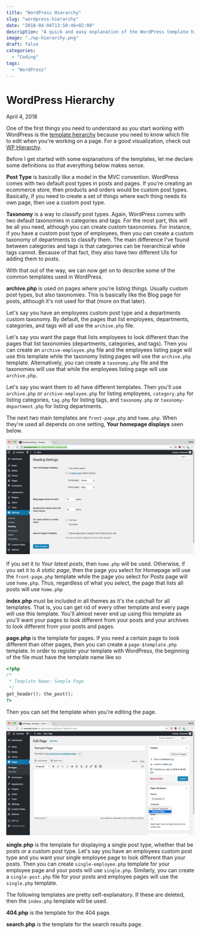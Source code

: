 ```yaml
---
title: "WordPress Hierarchy"
slug: "wordpress-hierarchy"
date: "2018-04-04T13:50:46+02:00"
description: "A quick and easy explanation of the WordPress template hierarchy."
image: "./wp-hierarchy.png"
draft: false
categories:
  - "Coding"
tags:
  - "WordPress"
---
```


# WordPress Hierarchy

April 4, 2018

One of the first things you need to understand as you start working with WordPress is the [template heirarchy](https://developer.wordpress.org/themes/basics/template-hierarchy/) because you need to know which file to edit when you're working on a page. For a good visualization, check out [WP Hierarchy](https://wphierarchy.com/).

Before I get started with some explanations of the templates, let me declare some definitions so that everything below makes sense.

**Post Type** is basically like a model in the MVC convention. WordPress comes with two default post types in posts and pages. If you're creating an ecommerce store, then products and orders would be custom post types. Basically, if you need to create a set of things where each thing needs its own page, then use a custom post type.

**Taxonomy** is a way to classify post types. Again, WordPress comes with two default taxonomies in categories and tags. For the most part, this will be all you need, although you can create custom taxonomies. For instance, if you have a custom post type of employees, then you can create a custom taxonomy of departments to classify them. The main difference I've found between categories and tags is that categories can be hierarchical while tags cannot. Because of that fact, they also have two different UIs for adding them to posts.

With that out of the way, we can now get on to describe some of the common templates used in WordPress.

**archive.php** is used on pages where you're listing things. Usually custom post types, but also taxonomies. This is basically like the Blog page for posts, although it's not used for that (more on that later).

Let's say you have an employees custom post type and a departments custom taxonomy. By default, the pages that list employees, departments, categories, and tags will all use the `archive.php` file.

Let's say you want the page that lists employees to look different than the pages that list taxonomies (departments, categories, and tags). Then you can create an `archive-employee.php` file and the employees listing page will use this template while the taxonomy listing pages will use the `archive.php` template. Alternatively, you can create a `taxonomy.php` file and the taxonomies will use that while the employees listing page will use `archive.php`.

Let's say you want them to all have different templates. Then you'll use `archive.php` or `archive-employee.php` for listing employees, `category.php` for listing categories, `tag.php` for listing tags, and `taxonomy.php` or `taxonomy-department.php` for listing departments.

The next two main templates are `front-page.php` and `home.php`. When they're used all depends on one setting, **Your homepage displays** seen below.

![WordPress Reading Settings](./wp-reading_settings.png)

If you set it to _Your latest posts_, then `home.php` will be used. Otherwise, if you set it to _A static page_, then the page you select for Homepage will use the `front-page.php` template while the page you select for Posts page will use `home.php`. Thus, regardless of what you select, the page that lists all posts will use `home.php`

**index.php** must be included in all themes as it's the catchall for all templates. That is, you can get rid of every other template and every page will use this template. You'll almost never end up using this template as you'll want your pages to look different from your posts and your archives to look different from your posts and pages.

**page.php** is the template for pages. If you need a certain page to look different than other pages, then you can create a `page-$template.php` template. In order to register your template with WordPress, the beginning of the file must have the template name like so

```php
<?php
/*
 * Template Name: Sample Page
 */
get_header(); the_post();
?>
```

Then you can set the template when you're editing the page.

![Select Page Template](./wp-select_template.png)

**single.php** is the template for displaying a single post type, whether that be posts or a custom post type. Let's say you have an employees custom post type and you want your single employee page to look different than your posts. Then you can create `single-employee.php` template for your employee page and your posts will use `single.php`. Similarly, you can create a `single-post.php` file for your posts and employee pages will use the `single.php` template.

The following templates are pretty self-explanatory. If these are deleted, then the `index.php` template will be used.

**404.php** is the template for the 404 page.

**search.php** is the template for the search results page.
